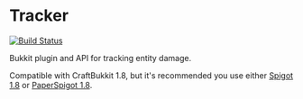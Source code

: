 Tracker
=======
[![Build Status](https://ci.avicus.net/job/Tracker/badge/icon)](https://ci.avicus.net/job/Tracker/)

Bukkit plugin and API for tracking entity damage.

Compatible with CraftBukkit 1.8, but it's recommended you use either [Spigot 1.8](https://getspigot.org/) or [PaperSpigot 1.8](https://ci.destroystokyo.com/job/PaperSpigot/).
